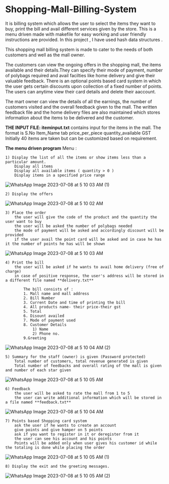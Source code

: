 # Shopping-Mall-Billing-System
It is billing system which allows the user to select the items they want to buy, print the bill and avail different services given by the store.
This is a menu driven made with makefile for easy working and user friendly instructions are provided. In this project , I have used hash data structures .

This shopping mall billing system is made to cater to the needs of both customers and well as the mall owner. 

The customers can view the ongoing offers in the shopping mall, the items available and their details.They can specify their mode of payment, number of polybags required and avail facilties like home delivery and give their valuable feedback. There is an optional points based card system in which the user gets certain discounts upon collection of a fixed number of points. The users can anytime view their card details and delete their aaccount.

The mart owner can view the details of all the earnings, the number of customers visited and the overall feedback given to the mall. The written feedback file and the home delivery files are also maintained which stores information about the items to be delivered and the customer. 


**THE INPUT FILE: iteminput.txt**
contains input for the items in the mall. 
The format is S.No Item_Name tab price_per_piece quantity_available GST
Initially 40 items are taken but can be customized based on requirement.

**The menu driven program**
 Menu :
			
	1) Display the list of all the items or show items less than a particular amount.	
		Display all items
		Display all available items ( quantity > 0 )
		Display items in a specified price range
![WhatsApp Image 2023-07-08 at 5 10 03 AM (1)](https://github.com/A-Shubhi/Shopping-Mall-Billing-System/assets/95265187/7546c412-392d-4785-bad7-0724465275bf)

	
	2) Display the offers  
 ![WhatsApp Image 2023-07-08 at 5 10 02 AM](https://github.com/A-Shubhi/Shopping-Mall-Billing-System/assets/95265187/ed76d02d-1a42-40dc-91b7-b8809700eb7a)

	
	3) Place the order
		the user will give the code of the product and the quantity the user want to buy 
		the user will be asked the number of polybags needed
		the mode of payment will be asked and accordingly discount will be provided
		if the user avail the point card will be asked and in case he has it the number of points he has will be shown 
  ![WhatsApp Image 2023-07-08 at 5 10 03 AM](https://github.com/A-Shubhi/Shopping-Mall-Billing-System/assets/95265187/67fb2333-3c7c-4914-9817-46f449a9cc2a)

		 
	4) Print the bill
		the user will be asked if he wants to avail home delivery (free of charge)
		in case of positive response, the user's address will be stored in a different file named **delivery.txt**
		
			The bill consists of : 
			1. Mall name and mall address
			2. Bill Number
			3. Current Date and time of printing the bill
			4. All products name- their price-their gst
			5. Total 
			6. Disount availed 
			7. Mode of payment used
			8. Customer Details
				1) Name 
				2) Phone no. 
			9.Greeting
 ![WhatsApp Image 2023-07-08 at 5 10 04 AM (2)](https://github.com/A-Shubhi/Shopping-Mall-Billing-System/assets/95265187/3b903a41-0177-442c-8cb0-3b817380bbf1)


	5) Summary for the staff (owner) is given (Password protected)
		Total number of customers, total revenue generated is given
		Total number of feedbacks and overall rating of the mall is given and number of each star given 
  ![WhatsApp Image 2023-07-08 at 5 10 05 AM](https://github.com/A-Shubhi/Shopping-Mall-Billing-System/assets/95265187/64696220-9237-4dcd-a7d1-2d7c3dfd6c77)


  	6) Feedback
		the user will be asked to rate the mall from 1 to 5
		the user can write additional information which will be stored in a file named **feedback.txt**
![WhatsApp Image 2023-07-08 at 5 10 04 AM](https://github.com/A-Shubhi/Shopping-Mall-Billing-System/assets/95265187/c57e84ee-60e9-4253-b065-091a1ada3cdd)

	7) Points based Shopping card system
		ask the user if he wants to create an account
		give points and give hamper on 5 points
		ask if you want to register in it or deregister from it
		the user can see his account and his points
		Points will be added only when user gives his customer id while the totaling is done while placing the order
![WhatsApp Image 2023-07-08 at 5 10 05 AM (1)](https://github.com/A-Shubhi/Shopping-Mall-Billing-System/assets/95265187/6fe91f89-48ba-4f98-8f40-b10b659b19ee)

	8) Display the exit and the greeting messages.

 ![WhatsApp Image 2023-07-08 at 5 10 05 AM (2)](https://github.com/A-Shubhi/Shopping-Mall-Billing-System/assets/95265187/20780028-43a4-4d67-b2de-025c6ddfa252)

